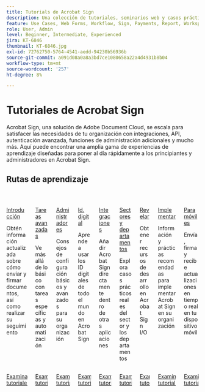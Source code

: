 ```yaml
---
title: Tutorials de Acrobat Sign
description: Una colección de tutoriales, seminarios web y casos prácticos diseñada para poner al día rápidamente a los principiantes y administradores sobre Acrobat Sign
feature: Use Cases, Web Forms, Workflow, Sign, Payments, Report, Workspace, Deadline, Administration, Digital ID, Form, Integrations, Mobile, Skill Builder
role: User, Admin
level: Beginner, Intermediate, Experienced
jira: KT-6846
thumbnail: KT-6846.jpg
exl-id: 72762750-5764-4541-aedd-94230b56936b
source-git-commit: a091d08a0a8a3bd7ce1080658a22a4d4931b8b04
workflow-type: tm+mt
source-wordcount: '257'
ht-degree: 8%

---
```


# Tutoriales de Acrobat Sign

Acrobat Sign, una solución de Adobe Document Cloud, se escala para satisfacer las necesidades de tu organización con integraciones, API, autenticación avanzada, funciones de administración adicionales y mucho más. Aquí puede encontrar una amplia gama de experiencias de aprendizaje diseñadas para poner al día rápidamente a los principiantes y administradores en Acrobat Sign.

<div id="recs-overview-body-1"></div>
<div id="recs-overview-body-2"></div>
<div id="recs-overview-body-3"></div>
<div id="recs-overview-body-4"></div>
<div id="recs-overview-body-5"></div>
<div id="recs-overview-body-6"></div>

## Rutas de aprendizaje

<!-- Comment -->
<!-- CARDS

* https://experienceleague.adobe.com/en/docs/document-cloud-learn/sign-learning-hub/getting-started/beginner-users-overview
  {target = _self}
  {title = Getting started}
  {description = Get up-to-speed on how to send, sign, and track documents}
  {image = https://experienceleague.adobe.com/en/docs/document-cloud-learn/sign-learning-hub/media_18ba3ceee7595f1e28a75a6592e8a4bb37cb71fab.png?width=400&format=webply&optimize=medium}
  {cta = Browse tutorials}
* https://experienceleague.adobe.com/en/docs/document-cloud-learn/sign-learning-hub/advanced-tasks/advanced-users-overview
  {target = _self}
  {title = Advanced tasks}
  {description = Go beyond the basics with specific tasks and automation}
  {image = https://experienceleague.adobe.com/en/docs/document-cloud-learn/sign-learning-hub/media_146ddb86d3ad9a5f6209f6a4b6d0d64cb49468b9e.png?width=400&format=webply&optimize=medium}
  {cta = Browse tutorials}
* https://experienceleague.adobe.com/en/docs/document-cloud-learn/sign-learning-hub/admin-set-up/intro-admin-overview
  {target = _self}
  {title = Administrators}
  {description = Basic to advanced set-up tips for your organization}
  {image = https://experienceleague.adobe.com/en/docs/document-cloud-learn/sign-learning-hub/media_111971e7e23b65f50e06f84ac9790847f3a22a072.png?width=400&format=webply&optimize=medium}
  {cta = Browse tutorials}
* https://experienceleague.adobe.com/en/docs/document-cloud-learn/sign-learning-hub/digital-id/digitalid-overview
  {target = _self}
  {title = Digital ID}
  {description = Learn how to use digital IDs from around the word in Acrobat Sign}
  {image = https://experienceleague.adobe.com/en/docs/document-cloud-learn/sign-learning-hub/media_1824487d546924662b61ff3b7775ddede42f53294.png?width=400&format=webply&optimize=medium}
  {cta = Browse tutorials}
* https://experienceleague.adobe.com/en/docs/document-cloud-learn/sign-learning-hub/integrations/integrations-overview
  {target = _self}
  {title = Integrations}
  {description = Add Acrobat Sign directly inside other applications}
  {image = https://experienceleague.adobe.com/en/docs/document-cloud-learn/sign-learning-hub/media_1e9daa7a15754eb2f98528bb142c7f8d35c8ea37f.png?width=400&format=webply&optimize=medium}
  {cta = Browse tutorials}
* https://experienceleague.adobe.com/en/docs/document-cloud-learn/sign-learning-hub/expand/expand-inspire-overview
  {target = _self}
  {title = Industries and departments}
  {description = Explore real-world industry and department use cases}
  {image = https://experienceleague.adobe.com/en/docs/document-cloud-learn/sign-learning-hub/media_1429cec59ff57c920dcb7ee25284cfab92ac132de.png?width=400&format=webply&optimize=medium}
  {cta = Browse tutorials}
* https://experienceleague.adobe.com/en/docs/document-cloud-learn/sign-learning-hub/develop/develop-overview
  {target = _self}
  {title = Develop}
  {description = Get development resources on Acrobat Sign I/O}
  {image = https://experienceleague.adobe.com/en/docs/document-cloud-learn/sign-learning-hub/media_1ea321c07076da85df029aea9cb40a57d3bb5b980.png?width=400&format=webply&optimize=medium}
  {cta = Browse tutorials}
* https://experienceleague.adobe.com/en/docs/document-cloud-learn/sign-learning-hub/deploy/deploy-overview
  {target = _self}
  {title = Deploy}
  {description = Insight and best practicies for deploying Acrobat Sign within your organization}
  {image = https://experienceleague.adobe.com/en/docs/document-cloud-learn/sign-learning-hub/media_1eeb82a8f9e7b30fbc2eff133888ccaf827fe9cd6.png?width=400&format=webply&optimize=medium}
  {cta = Browse tutorials}
* https://experienceleague.adobe.com/en/docs/document-cloud-learn/sign-learning-hub/mobile/mobile-overview
  {target = _self}
  {title = Mobile}
  {description = Send, sign, and get real-time updates on your mobile device}
  {image = https://experienceleague.adobe.com/en/docs/document-cloud-learn/sign-learning-hub/media_12404baf4a5b172beb0dfce0073e8970c2c59d669.png?width=400&format=webply&optimize=medium}
  {cta = Browse tutorials}
  
-->
<!-- END COMMENT -->

<!-- START CARDS HTML - DO NOT MODIFY BY HAND -->
<div class="columns">
    <div class="column is-half-tablet is-half-desktop is-one-third-widescreen" aria-label="Getting started">
        <div class="card" style="height: 100%; display: flex; flex-direction: column; height: 100%;">
            <div class="card-image">
                <figure class="image x-is-16by9">
                    <a href="https://experienceleague.adobe.com/en/docs/document-cloud-learn/sign-learning-hub/getting-started/beginner-users-overview" title="Introducción" target="_self" rel="referrer">
                        <img class="is-bordered-r-small" src="https://experienceleague.adobe.com/en/docs/document-cloud-learn/sign-learning-hub/media_18ba3ceee7595f1e28a75a6592e8a4bb37cb71fab.png?width=400&format=webply&optimize=medium" alt="Introducción"
                             style="width: 100%; aspect-ratio: 16 / 9; object-fit: cover; overflow: hidden; display: block; margin: auto;">
                    </a>
                </figure>
            </div>
            <div class="card-content is-padded-small" style="display: flex; flex-direction: column; flex-grow: 1; justify-content: space-between;">
                <div class="top-card-content">
                    <p class="headline is-size-6 has-text-weight-bold">
                        <a href="https://experienceleague.adobe.com/en/docs/document-cloud-learn/sign-learning-hub/getting-started/beginner-users-overview" target="_self" rel="referrer" title="Introducción">Introducción</a>
                    </p>
                    <p class="is-size-6">Obtén información actualizada sobre cómo enviar y firmar documentos, así como realizar su seguimiento</p>
                </div>
                <a href="https://experienceleague.adobe.com/en/docs/document-cloud-learn/sign-learning-hub/getting-started/beginner-users-overview" target="_self" rel="referrer" class="spectrum-Button spectrum-Button--outline spectrum-Button--primary spectrum-Button--sizeM" style="align-self: flex-start; margin-top: 1rem;">
                    <span class="spectrum-Button-label has-no-wrap has-text-weight-bold">Examinar tutoriales</span>
                </a>
            </div>
        </div>
    </div>
    <div class="column is-half-tablet is-half-desktop is-one-third-widescreen" aria-label="Advanced tasks">
        <div class="card" style="height: 100%; display: flex; flex-direction: column; height: 100%;">
            <div class="card-image">
                <figure class="image x-is-16by9">
                    <a href="https://experienceleague.adobe.com/en/docs/document-cloud-learn/sign-learning-hub/advanced-tasks/advanced-users-overview" title="Tareas avanzadas" target="_self" rel="referrer">
                        <img class="is-bordered-r-small" src="https://experienceleague.adobe.com/en/docs/document-cloud-learn/sign-learning-hub/media_146ddb86d3ad9a5f6209f6a4b6d0d64cb49468b9e.png?width=400&format=webply&optimize=medium" alt="Tareas avanzadas"
                             style="width: 100%; aspect-ratio: 16 / 9; object-fit: cover; overflow: hidden; display: block; margin: auto;">
                    </a>
                </figure>
            </div>
            <div class="card-content is-padded-small" style="display: flex; flex-direction: column; flex-grow: 1; justify-content: space-between;">
                <div class="top-card-content">
                    <p class="headline is-size-6 has-text-weight-bold">
                        <a href="https://experienceleague.adobe.com/en/docs/document-cloud-learn/sign-learning-hub/advanced-tasks/advanced-users-overview" target="_self" rel="referrer" title="Tareas avanzadas">Tareas avanzadas</a>
                    </p>
                    <p class="is-size-6">Ve más allá de lo básico con tareas específicas y automatización</p>
                </div>
                <a href="https://experienceleague.adobe.com/en/docs/document-cloud-learn/sign-learning-hub/advanced-tasks/advanced-users-overview" target="_self" rel="referrer" class="spectrum-Button spectrum-Button--outline spectrum-Button--primary spectrum-Button--sizeM" style="align-self: flex-start; margin-top: 1rem;">
                    <span class="spectrum-Button-label has-no-wrap has-text-weight-bold">Examinar tutoriales</span>
                </a>
            </div>
        </div>
    </div>
    <div class="column is-half-tablet is-half-desktop is-one-third-widescreen" aria-label="Administrators">
        <div class="card" style="height: 100%; display: flex; flex-direction: column; height: 100%;">
            <div class="card-image">
                <figure class="image x-is-16by9">
                    <a href="https://experienceleague.adobe.com/en/docs/document-cloud-learn/sign-learning-hub/admin-set-up/intro-admin-overview" title="Administradores" target="_self" rel="referrer">
                        <img class="is-bordered-r-small" src="https://experienceleague.adobe.com/en/docs/document-cloud-learn/sign-learning-hub/media_111971e7e23b65f50e06f84ac9790847f3a22a072.png?width=400&format=webply&optimize=medium" alt="Administradores"
                             style="width: 100%; aspect-ratio: 16 / 9; object-fit: cover; overflow: hidden; display: block; margin: auto;">
                    </a>
                </figure>
            </div>
            <div class="card-content is-padded-small" style="display: flex; flex-direction: column; flex-grow: 1; justify-content: space-between;">
                <div class="top-card-content">
                    <p class="headline is-size-6 has-text-weight-bold">
                        <a href="https://experienceleague.adobe.com/en/docs/document-cloud-learn/sign-learning-hub/admin-set-up/intro-admin-overview" target="_self" rel="referrer" title="Administradores">Administradores</a>
                    </p>
                    <p class="is-size-6">Consejos de configuración básicos y avanzados para su organización</p>
                </div>
                <a href="https://experienceleague.adobe.com/en/docs/document-cloud-learn/sign-learning-hub/admin-set-up/intro-admin-overview" target="_self" rel="referrer" class="spectrum-Button spectrum-Button--outline spectrum-Button--primary spectrum-Button--sizeM" style="align-self: flex-start; margin-top: 1rem;">
                    <span class="spectrum-Button-label has-no-wrap has-text-weight-bold">Examinar tutoriales</span>
                </a>
            </div>
        </div>
    </div>
    <div class="column is-half-tablet is-half-desktop is-one-third-widescreen" aria-label="Digital ID">
        <div class="card" style="height: 100%; display: flex; flex-direction: column; height: 100%;">
            <div class="card-image">
                <figure class="image x-is-16by9">
                    <a href="https://experienceleague.adobe.com/en/docs/document-cloud-learn/sign-learning-hub/digital-id/digitalid-overview" title="ID digital" target="_self" rel="referrer">
                        <img class="is-bordered-r-small" src="https://experienceleague.adobe.com/en/docs/document-cloud-learn/sign-learning-hub/media_1824487d546924662b61ff3b7775ddede42f53294.png?width=400&format=webply&optimize=medium" alt="ID digital"
                             style="width: 100%; aspect-ratio: 16 / 9; object-fit: cover; overflow: hidden; display: block; margin: auto;">
                    </a>
                </figure>
            </div>
            <div class="card-content is-padded-small" style="display: flex; flex-direction: column; flex-grow: 1; justify-content: space-between;">
                <div class="top-card-content">
                    <p class="headline is-size-6 has-text-weight-bold">
                        <a href="https://experienceleague.adobe.com/en/docs/document-cloud-learn/sign-learning-hub/digital-id/digitalid-overview" target="_self" rel="referrer" title="ID digital">Id. digital</a>
                    </p>
                    <p class="is-size-6">Aprende a usar los ID digitales de todo el mundo en Acrobat Sign</p>
                </div>
                <a href="https://experienceleague.adobe.com/en/docs/document-cloud-learn/sign-learning-hub/digital-id/digitalid-overview" target="_self" rel="referrer" class="spectrum-Button spectrum-Button--outline spectrum-Button--primary spectrum-Button--sizeM" style="align-self: flex-start; margin-top: 1rem;">
                    <span class="spectrum-Button-label has-no-wrap has-text-weight-bold">Examinar tutoriales</span>
                </a>
            </div>
        </div>
    </div>
    <div class="column is-half-tablet is-half-desktop is-one-third-widescreen" aria-label="Integrations">
        <div class="card" style="height: 100%; display: flex; flex-direction: column; height: 100%;">
            <div class="card-image">
                <figure class="image x-is-16by9">
                    <a href="https://experienceleague.adobe.com/en/docs/document-cloud-learn/sign-learning-hub/integrations/integrations-overview" title="Integraciones" target="_self" rel="referrer">
                        <img class="is-bordered-r-small" src="https://experienceleague.adobe.com/en/docs/document-cloud-learn/sign-learning-hub/media_1e9daa7a15754eb2f98528bb142c7f8d35c8ea37f.png?width=400&format=webply&optimize=medium" alt="Integraciones"
                             style="width: 100%; aspect-ratio: 16 / 9; object-fit: cover; overflow: hidden; display: block; margin: auto;">
                    </a>
                </figure>
            </div>
            <div class="card-content is-padded-small" style="display: flex; flex-direction: column; flex-grow: 1; justify-content: space-between;">
                <div class="top-card-content">
                    <p class="headline is-size-6 has-text-weight-bold">
                        <a href="https://experienceleague.adobe.com/en/docs/document-cloud-learn/sign-learning-hub/integrations/integrations-overview" target="_self" rel="referrer" title="Integraciones">Integraciones</a>
                    </p>
                    <p class="is-size-6">Añadir Acrobat Sign directamente dentro de otras aplicaciones</p>
                </div>
                <a href="https://experienceleague.adobe.com/en/docs/document-cloud-learn/sign-learning-hub/integrations/integrations-overview" target="_self" rel="referrer" class="spectrum-Button spectrum-Button--outline spectrum-Button--primary spectrum-Button--sizeM" style="align-self: flex-start; margin-top: 1rem;">
                    <span class="spectrum-Button-label has-no-wrap has-text-weight-bold">Examinar tutoriales</span>
                </a>
            </div>
        </div>
    </div>
    <div class="column is-half-tablet is-half-desktop is-one-third-widescreen" aria-label="Industries and departments">
        <div class="card" style="height: 100%; display: flex; flex-direction: column; height: 100%;">
            <div class="card-image">
                <figure class="image x-is-16by9">
                    <a href="https://experienceleague.adobe.com/en/docs/document-cloud-learn/sign-learning-hub/expand/expand-inspire-overview" title="Sectores y departamentos" target="_self" rel="referrer">
                        <img class="is-bordered-r-small" src="https://experienceleague.adobe.com/en/docs/document-cloud-learn/sign-learning-hub/media_1429cec59ff57c920dcb7ee25284cfab92ac132de.png?width=400&format=webply&optimize=medium" alt="Sectores y departamentos"
                             style="width: 100%; aspect-ratio: 16 / 9; object-fit: cover; overflow: hidden; display: block; margin: auto;">
                    </a>
                </figure>
            </div>
            <div class="card-content is-padded-small" style="display: flex; flex-direction: column; flex-grow: 1; justify-content: space-between;">
                <div class="top-card-content">
                    <p class="headline is-size-6 has-text-weight-bold">
                        <a href="https://experienceleague.adobe.com/en/docs/document-cloud-learn/sign-learning-hub/expand/expand-inspire-overview" target="_self" rel="referrer" title="Sectores y departamentos">Sectores y departamentos</a>
                    </p>
                    <p class="is-size-6">Explora casos prácticos reales del sector y los departamentos</p>
                </div>
                <a href="https://experienceleague.adobe.com/en/docs/document-cloud-learn/sign-learning-hub/expand/expand-inspire-overview" target="_self" rel="referrer" class="spectrum-Button spectrum-Button--outline spectrum-Button--primary spectrum-Button--sizeM" style="align-self: flex-start; margin-top: 1rem;">
                    <span class="spectrum-Button-label has-no-wrap has-text-weight-bold">Examinar tutoriales</span>
                </a>
            </div>
        </div>
    </div>
    <div class="column is-half-tablet is-half-desktop is-one-third-widescreen" aria-label="Develop">
        <div class="card" style="height: 100%; display: flex; flex-direction: column; height: 100%;">
            <div class="card-image">
                <figure class="image x-is-16by9">
                    <a href="https://experienceleague.adobe.com/en/docs/document-cloud-learn/sign-learning-hub/develop/develop-overview" title="Revelar" target="_self" rel="referrer">
                        <img class="is-bordered-r-small" src="https://experienceleague.adobe.com/en/docs/document-cloud-learn/sign-learning-hub/media_1ea321c07076da85df029aea9cb40a57d3bb5b980.png?width=400&format=webply&optimize=medium" alt="Revelar"
                             style="width: 100%; aspect-ratio: 16 / 9; object-fit: cover; overflow: hidden; display: block; margin: auto;">
                    </a>
                </figure>
            </div>
            <div class="card-content is-padded-small" style="display: flex; flex-direction: column; flex-grow: 1; justify-content: space-between;">
                <div class="top-card-content">
                    <p class="headline is-size-6 has-text-weight-bold">
                        <a href="https://experienceleague.adobe.com/en/docs/document-cloud-learn/sign-learning-hub/develop/develop-overview" target="_self" rel="referrer" title="Revelar">Revelar</a>
                    </p>
                    <p class="is-size-6">Obtener recursos de desarrollo en Acrobat Sign I/O</p>
                </div>
                <a href="https://experienceleague.adobe.com/en/docs/document-cloud-learn/sign-learning-hub/develop/develop-overview" target="_self" rel="referrer" class="spectrum-Button spectrum-Button--outline spectrum-Button--primary spectrum-Button--sizeM" style="align-self: flex-start; margin-top: 1rem;">
                    <span class="spectrum-Button-label has-no-wrap has-text-weight-bold">Examinar tutoriales</span>
                </a>
            </div>
        </div>
    </div>
    <div class="column is-half-tablet is-half-desktop is-one-third-widescreen" aria-label="Deploy">
        <div class="card" style="height: 100%; display: flex; flex-direction: column; height: 100%;">
            <div class="card-image">
                <figure class="image x-is-16by9">
                    <a href="https://experienceleague.adobe.com/en/docs/document-cloud-learn/sign-learning-hub/deploy/deploy-overview" title="Implementación" target="_self" rel="referrer">
                        <img class="is-bordered-r-small" src="https://experienceleague.adobe.com/en/docs/document-cloud-learn/sign-learning-hub/media_1eeb82a8f9e7b30fbc2eff133888ccaf827fe9cd6.png?width=400&format=webply&optimize=medium" alt="Implementación"
                             style="width: 100%; aspect-ratio: 16 / 9; object-fit: cover; overflow: hidden; display: block; margin: auto;">
                    </a>
                </figure>
            </div>
            <div class="card-content is-padded-small" style="display: flex; flex-direction: column; flex-grow: 1; justify-content: space-between;">
                <div class="top-card-content">
                    <p class="headline is-size-6 has-text-weight-bold">
                        <a href="https://experienceleague.adobe.com/en/docs/document-cloud-learn/sign-learning-hub/deploy/deploy-overview" target="_self" rel="referrer" title="Implementación">Implementar</a>
                    </p>
                    <p class="is-size-6">Información y prácticas recomendadas para implementar Acrobat Sign en su organización</p>
                </div>
                <a href="https://experienceleague.adobe.com/en/docs/document-cloud-learn/sign-learning-hub/deploy/deploy-overview" target="_self" rel="referrer" class="spectrum-Button spectrum-Button--outline spectrum-Button--primary spectrum-Button--sizeM" style="align-self: flex-start; margin-top: 1rem;">
                    <span class="spectrum-Button-label has-no-wrap has-text-weight-bold">Examinar tutoriales</span>
                </a>
            </div>
        </div>
    </div>
    <div class="column is-half-tablet is-half-desktop is-one-third-widescreen" aria-label="Mobile">
        <div class="card" style="height: 100%; display: flex; flex-direction: column; height: 100%;">
            <div class="card-image">
                <figure class="image x-is-16by9">
                    <a href="https://experienceleague.adobe.com/en/docs/document-cloud-learn/sign-learning-hub/mobile/mobile-overview" title="Móvil" target="_self" rel="referrer">
                        <img class="is-bordered-r-small" src="https://experienceleague.adobe.com/en/docs/document-cloud-learn/sign-learning-hub/media_12404baf4a5b172beb0dfce0073e8970c2c59d669.png?width=400&format=webply&optimize=medium" alt="Móvil"
                             style="width: 100%; aspect-ratio: 16 / 9; object-fit: cover; overflow: hidden; display: block; margin: auto;">
                    </a>
                </figure>
            </div>
            <div class="card-content is-padded-small" style="display: flex; flex-direction: column; flex-grow: 1; justify-content: space-between;">
                <div class="top-card-content">
                    <p class="headline is-size-6 has-text-weight-bold">
                        <a href="https://experienceleague.adobe.com/en/docs/document-cloud-learn/sign-learning-hub/mobile/mobile-overview" target="_self" rel="referrer" title="Móvil">Para móviles</a>
                    </p>
                    <p class="is-size-6">Envía, firma y recibe actualizaciones en tiempo real en tu dispositivo móvil</p>
                </div>
                <a href="https://experienceleague.adobe.com/en/docs/document-cloud-learn/sign-learning-hub/mobile/mobile-overview" target="_self" rel="referrer" class="spectrum-Button spectrum-Button--outline spectrum-Button--primary spectrum-Button--sizeM" style="align-self: flex-start; margin-top: 1rem;">
                    <span class="spectrum-Button-label has-no-wrap has-text-weight-bold">Examinar tutoriales</span>
                </a>
            </div>
        </div>
    </div>
</div>
<!-- END CARDS HTML - DO NOT MODIFY BY HAND -->